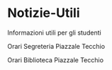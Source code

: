 # Notizie-Utili
Informazioni utili per gli studenti

Orari Segreteria Piazzale Tecchio

Orari Biblioteca Piazzale Tecchio


